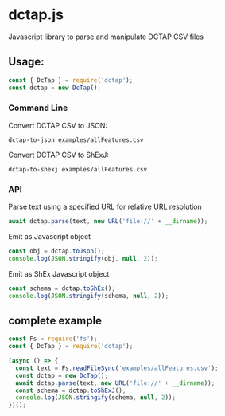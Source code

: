 # dctap.js
Javascript library to parse and manipulate DCTAP CSV files

## Usage:

``` javascript
const { DcTap } = require('dctap');
const dctap = new DcTap();
```

### Command Line

Convert DCTAP CSV to JSON:

``` shell
dctap-to-json examples/allFeatures.csv
```

Convert DCTAP CSV to ShExJ:

``` shell
dctap-to-shexj examples/allFeatures.csv
```

### API

Parse text using a specified URL for relative URL resolution
``` javascript
await dctap.parse(text, new URL('file://' + __dirname));
```

Emit as Javascript object
``` javascript
const obj = dctap.toJson();
console.log(JSON.stringify(obj, null, 2));
```

Emit as ShEx Javascript object
``` javascript
const schema = dctap.toShEx();
console.log(JSON.stringify(schema, null, 2));
```

## complete example

``` javascript
const Fs = require('fs');
const { DcTap } = require('dctap');

(async () => {
  const text = Fs.readFileSync('examples/allFeatures.csv');
  const dctap = new DcTap();
  await dctap.parse(text, new URL('file://' + __dirname));
  const schema = dctap.toShExJ();
  console.log(JSON.stringify(schema, null, 2));
})();
```


